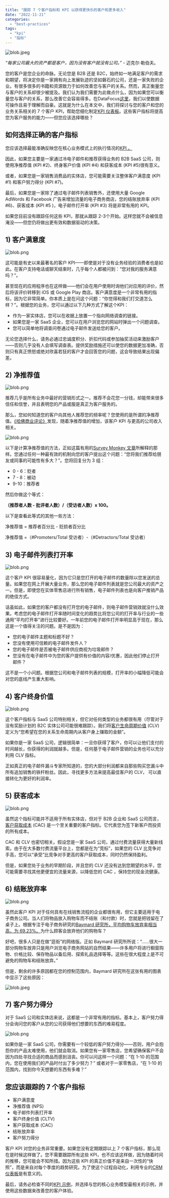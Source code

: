```yaml
---
title: "跟踪 7 个客户指标和 KPI 以获得更快乐的客户和更多收入"
date: "2022-11-21"
categories: 
  - "best-practices"
tags: 
  - "kpi"
  - "指标"
---
```


![blob.jpeg](images/1668999726-blob-jpeg.jpeg)

_“每家公司最大的资产都是客户，因为没有客户就没有公司。” -_ 迈克尔·勒伯夫。

您的客户是您企业的命脉。无论您是 B2B 还是 B2C，始终如一地满足客户的需求和期望，将决定你是一家拥有向上发展轨迹的坚如磐石的公司，还是一家失败的企业。有很多很多的书籍和资源致力于如何改善您与客户的关系。然而，真正衡量您与客户的关系却很少被提及。我们认为我们需要为此做点什么，因为如果您可以衡量您与客户的关系，那么改善它会容易得多。在DataFocus[这里](https://www.datafocus.ai)，我们以使数据可操作且易于理解而自豪。这就是为什么在本文中，我们将探讨与您的客户和您的业务关系相关的 7 个客户 KPI，帮助您细化制定[KPI 仪表板](https://www.datafocus.ai/infos/best-kpi-dashboard-examples)。这些客户指标将提高您为客户服务的能力——但您应该选择哪些？

## 如何选择正确的客户指标

您应该选择最能准确反映您在核心业务模式上的执行情况的[KPI 。](https://www.datafocus.ai/infos/kpi-examples-and-templates)

因此，如果您主要是一家通过冷电子邮件和推荐获得业务的 B2B SaaS 公司，则使用净推荐值 (KPI #2)、终身客户价值 (KPI #4) 和获客成本 (KPI #5)很有意义。

或者，如果您是一家销售消费品的实体店，您可能需要关注整体客户满意度 (KPI #1) 和客户努力得分 (KPI #7)。

最后，如果您是一家除了通过电子邮件列表销售外，还使用大量 Google AdWords 和 Facebook 广告来增加流量的电子商务商店，您的结账放弃率 (KPI #6)、获客成本 (KPI #5 )，电子邮件打开率 (KPI #3) 将是非常有用的 KPI。

如果您目前没有跟踪任何这些 KPI，那就从跟踪 2-3个开始。这样您就不会被信息淹没——但您仍将做出更有效和数据驱动的决策。

## 1) 客户满意度

![blob.png](images/1668999726-blob-png.png)

这可能是有史以来最著名的客户 KPI——即使是对于没有业务经验的消费者也是如此。在客户支持电话或聊天结束时，几乎每个人都被问到：“您对我的服务满意吗？”。

甚至现在的应用程序也在这样做——他们会在用户使用时询他们对应用的评价，然后将该评价转移到 iOS 或 Google Play 商店。客户满意度是一个非常有用的指标，因为它非常简单。你本质上是在问这个问题：“你觉得和我们打交道怎么样？”。根据您的业务，您可以通过以下几种方式了解这个KPI：

- 作为一家实体店，您可以在收据上放置一个指向网络调查的链接。
- 如果您是一家 SaaS 企业，您可以在用户浏览您的网站时弹出一个问题调查。
- 您可以简单地将调查问卷通过电子邮件发送给您的客户。

无论您选择什么，请务必通过忠诚度积分、折扣代码或参加抽奖活动来激励客户——否则几乎没有人会填写调查表。提供奖励措施还可以使您的数据更加准确，否则只有真正愤怒或绝对欣喜若狂的客户才会回答您的问题，这会导致结果出现偏差。

## 2) 净推荐值

![blob.png](images/1668999727-blob-png.png)

推荐几乎是所有业务中最好的营销形式之一。推荐不会花您一分钱，却能带来很多信任和信誉，并且表明您的产品或服是真正为客户服务的。

那么，您如何知道您的客户向其他人推荐您的频率呢？您使用的是所谓的净推荐值。[《哈佛商业评论》](https://www.slideshare.net/aramshaw/net-promoter-score-a-10-slide-introduction)发现，随着净推荐值的增加，该客户 KPI 与更高的公司收入相关。

![blob.png](images/1668999728-blob-png.png)

以下是计算净推荐值的方法，正如这篇有用的[Survey Monkey 文章](https://www.surveymonkey.com/mp/net-promoter-score-calculation)所解释的那样。您通过任何一种最有效的机制向您的客户提出这个问题：“您将我们推荐给朋友或同事的可能性有多大？”。您将回复分为 3 组：

- 0 - 6：贬者
- 7 - 8：被动
- 9-10：推荐者

然后你做这个等式：

**（推荐者人数 - 批评者人数）/（受访者人数）x 100。**

以下是查看此等式的其他一些方法：

净推荐值 = 推荐者百分比 - 贬损者百分比

净推荐值 =（#Promoters/Total 受访者）-（#Detractors/Total 受访者）

## 3) 电子邮件列表打开率

![blob.png](images/1668999730-blob-png.png)

这个客户 KPI 很容易量化，因为它只是您打开的电子邮件的数量除以您发送的总量。如果您在网上开展大量业务，那么您的电子邮件列表就是您公司最大的资产之一。但是，即使您在实体零售店进行所有销售，电子邮件列表也是向客户推销产品的绝佳方式。

话虽如此，如果您的客户都没有打开您的电子邮件，则电子邮件营销效就没什么效果。考虑您的电子邮件打开率随时间变化的趋势比将您公司的打开率与行业的一些通用“平均打开率”进行比较要好。一年前您的电子邮件打开率明显高于现在，那么这是一个值得关注的问题。是不是因为：

- 您的电子邮件主题和标题不好？
- 您没有使用可信赖的电子邮件发件人？
- 您的电子邮件是否被电子邮件供应商视为垃圾邮件？
- 您没有在电子邮件中为您的客户提供有价值的内容/优惠，因此他们停止打开邮件？

这不是一个小问题。根据您公司和电子邮件列表的规模，打开率的小幅降低可能会对您的底线产生重大影响。

## 4) 客户终身价值

![blob.png](images/1668999732-blob-png.png)

这个客户指标与 SaaS 公司特别相关，但它对任何类型的业务都很有用（尽管对于没有奖励计划的 B2C 实体公司可能很难跟踪）。我们将[客户生命周期价值](https://www.datafocus.ai/infos/kpi-examples-and-templates-sales#customer-lifetime-value) (CLV) 定义为“您希望在您的关系生命周期内从客户身上赚取的金额”。

如果你是一家 SaaS 公司，逻辑很简单：一旦你获得了客户，你可以让他们支付的时间越长，你获得的利润就越多。但是，任何基于电子邮件营销的业务也可以充分利用 CLV 指标。

正如真正的电子邮件漏斗专家所知道的，您的大部分利润都来自那些购买您漏斗中所有追加销售的铁杆粉丝。因此，寻找更多方法来提高最佳客户的 CLV， 可以直接转化为更好的利润率。

## 5) 获客成本

![blob.png](images/1668999733-blob-png.png)

虽然这个指标可能并不适用于所有实体店，但对于 B2B 企业和 SaaS 公司而言， [客户获取成本](https://www.datafocus.ai/infos/kpi-examples-and-templates-management#customer-acquisition-cost) (CAC) 是一个至关重要的客户指标。它代表您为签下新客户而投资的所有成本。

CAC 和 CLV 也密切相关。假设您是一家 SaaS 公司，通过付费流量获得大量新线索。由于在大多数付费流量平台上，您都是在为“竞标”，如果您的 CLV 比竞争对手高，您可以“承受”比竞争对手更高的客户获取成本，同时仍然保持盈利。

但是，如果您处于业务的早期阶段，并且您的 CLV 还没有达到您期望的水平，您可能需要寻找其他更便宜的流量来源，以降低您的 CAC ，保持您的现金流健康。

## 6) 结账放弃率

![blob.png](images/1668999734-blob-png.png)

虽然此客户 KPI 对于任何具有在线销售流程的企业都很有用，但它主要适用于电子商务公司。当人们将物品放入购物车而不结账（和付款）时，您就是把钱留在了桌子上。根据专注于电子商务研究的[Baymard 研究所，平均购物车放弃率相当高，为 69.23%。](https://baymard.com/lists/cart-abandonment-rate)为什么顾客会放弃他们的购物车？

好吧，很多人只是在做“逛街”的网络版。正如 Baymard 研究所所说：“......很大一部分购物车放弃只是用户浏览电子商务网站的自然结果——许多用户将进行橱窗购物、价格比较、保存物品以备后用、探索礼品选择等等。这些在很大程度上是不可避免的购物车和结账放弃。”

但是，剩余的许多原因都在您的控制范围内，Baymard 研究所在这张有用的图表中显示了这些原因：

![blob.jpeg](images/1668999736-blob-jpeg.jpeg)

## 7) 客户努力得分

对于 SaaS 公司和实体店来说，这都是一个非常有用的指标。基本上，客户努力得分会询问您的客户从您的公司获得他们想要的东西的难易程度。

![blob.png](images/1668999738-blob-png.png)

如果你是一家 SaaS 公司，你需要有一个较低的客户努力得分——否则，用户会抱怨你的产品太难使用，他们就会取消。如果您有一家零售店，您希望确保客户不会因为四处寻找合适的商品而感到沮丧。你可以问这样一个问题：“在 1-10 的范围内，您在使用我们的产品时付出了多少努力？” 或者对于一家零售店，“在 1-10 的范围内，找到你今天想要的东西有多难？”

## 您应该跟踪的 7 个客户指标

- 客户满意度
- 净推荐值 (NPS)
- 电子邮件列表打开率
- 客户终身价值 (CLTV)
- 客户获取成本 (CAC)
- 结账放弃率
- 客户努力得分

客户 KPI 对您的业务非常重要。如果您没有定期跟踪以上 7 个客户指标，那么现在是时候这样做了。您不需要跟踪所有这些 KPI，也不应该这样做，因为随着时间的推移，您可能会不知所措。因为这些 KPI 的真正价值不是来自一次性的“快照”，而是来自对每个季度的趋势研究。为了使这个过程自动化，利用专业的[CRM 仪表板](https://www.datafocus.ai/infos/best-crm-dashboard-report-examples)是有意义的。

最后，请务必检查不同的[KPI 示例](https://www.datafocus.ai/infos/kpi-examples-and-templates)，并选择与您的核心业务模型最相关的示例，并使用这些数据来改善您的客户体验。
